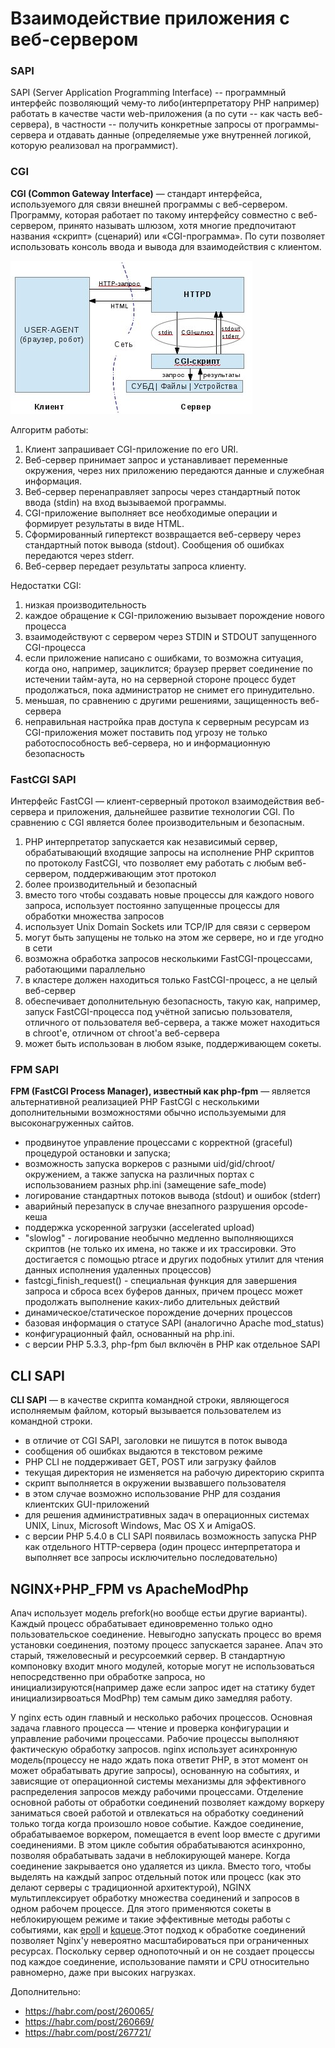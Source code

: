 # Взаимодействие приложения с веб-сервером

### SAPI

SAPI (Server Application Programming Interface) -- программный интерфейс позволяющий чему-то либо(интерпретатору PHP например) работать в качестве части web-приложения (а по сути -- как часть веб-сервера), в частности -- получить конкретные запросы от программы-сервера и отдавать данные (определяемые уже внутренней логикой, которую реализовал на программист).

### CGI

**CGI (Common Gateway Interface)** — стандарт интерфейса, используемого для связи внешней программы с веб-сервером. Программу, которая работает по такому интерфейсу совместно с веб-сервером, принято называть шлюзом, хотя многие предпочитают названия «скрипт» (сценарий) или «CGI-программа». По сути позволяет использовать консоль ввода и вывода для взаимодействия с клиентом.

![](../media/cgi.jpeg)

Алгоритм работы:

1. Клиент запрашивает CGI-приложение по его URI.
2. Веб-сервер принимает запрос и устанавливает переменные окружения, через них приложению передаются данные и служебная информация.
3. Веб-сервер перенаправляет запросы через стандартный поток ввода (stdin) на вход вызываемой программы.
4. CGI-приложение выполняет все необходимые операции и формирует результаты в виде HTML.
5. Сформированный гипертекст возвращается веб-серверу через стандартный поток вывода (stdout). Сообщения об ошибках передаются через stderr.
6. Веб-сервер передает результаты запроса клиенту.

Недостатки CGI:

1. низкая производительность
2. каждое обращение к CGI-приложению вызывает порождение нового процесса
3. взаимодействуют с сервером через STDIN и STDOUT запущенного CGI-процесса
4. если приложение написано с ошибками, то возможна ситуация, когда оно, например, зациклится; браузер прервет соединение по истечении тайм-аута, но на серверной стороне процесс будет продолжаться, пока администратор не снимет его принудительно.
5. меньшая, по сравнению с другими решениями, защищенность веб-сервера
6. неправильная настройка прав доступа к серверным ресурсам из CGI-приложения может поставить под угрозу не только работоспособность веб-сервера, но и информационную безопасность

### FastCGI SAPI

Интерфейс FastCGI — клиент-серверный протокол взаимодействия веб-сервера и приложения, дальнейшее развитие технологии CGI. По сравнению с CGI является более производительным и безопасным.

1. PHP интерпретатор запускается как независимый сервер, обрабатывающий входящие запросы на исполнение PHP скриптов по протоколу FastCGI, что позволяет ему работать с любым веб-сервером, поддерживающим этот протокол
2. более производительный и безопасный
3. вместо того чтобы создавать новые процессы для каждого нового запроса, использует постоянно запущенные процессы для обработки множества запросов
4. использует Unix Domain Sockets или TCP/IP для связи с сервером
5. могут быть запущены не только на этом же сервере, но и где угодно в сети
6. возможна обработка запросов несколькими FastCGI-процессами, работающими параллельно
7. в кластере должен находиться только FastCGI-процесс, а не целый веб-сервер
8. обеспечивает дополнительную безопасность, такую как, например, запуск FastCGI-процесса под учётной записью пользователя, отличного от пользователя веб-сервера, а также может находиться в chroot'е, отличном от chroot'а веб-сервера
9. может быть использован в любом языке, поддерживающем сокеты.

### FPM SAPI

**FPM (FastCGI Process Manager), известный как php-fpm** — является альтернативной реализацией PHP FastCGI с несколькими дополнительными возможностями обычно используемыми для высоконагруженных сайтов.

- продвинутое управление процессами с корректной (graceful) процедурой остановки и запуска;
- возможность запуска воркеров с разными uid/gid/chroot/окружением, а также запуска на различных портах с использованием разных php.ini (замещение safe_mode)
- логирование стандартных потоков вывода (stdout) и ошибок (stderr)
- аварийный перезапуск в случае внезапного разрушения opcode-кеша
- поддержка ускоренной загрузки (accelerated upload)
- "slowlog" - логирование необычно медленно выполняющихся скриптов (не только их имена, но также и их трассировки. Это достигается с помощью ptrace и других подобных утилит для чтения данных исполнения удаленных процессов)
- fastcgi_finish_request() - специальная функция для завершения запроса и сброса всех буферов данных, причем процесс может продолжать выполнение каких-либо длительных действий
- динамическое/статическое порождение дочерних процессов
- базовая информация о статусе SAPI (аналогично Apache mod_status)
- конфигурационный файл, основанный на php.ini.
- с версии PHP 5.3.3, php-fpm был включён в PHP как отдельное SAPI

## CLI SAPI

**CLI SAPI** — в качестве скрипта командной строки, являющегося исполняемым файлом, который вызывается пользователем из командной строки.

- в отличие от CGI SAPI, заголовки не пишутся в поток вывода
- сообщения об ошибках выдаются в текстовом режиме
- PHP CLI не поддерживает GET, POST или загрузку файлов
- текущая директория не изменяется на рабочую директорию скрипта
- скрипт выполняется в окружении вызвавшего пользователя
- в этом случае возможно использование PHP для создания клиентских GUI-приложений
- для решения административных задач в операционных системах UNIX, Linux, Microsoft Windows, Mac OS X и AmigaOS.
- с версии PHP 5.4.0 в CLI SAPI появилась возможность запуска PHP как отдельного HTTP-сервера (один процесс интерпретатора и выполняет все запросы исключительно последовательно)

## NGINX+PHP_FPM vs ApacheModPhp

Апач использует модель prefork(но вообще естьи другие варианты). Каждый процесс обрабатывает единовременно только одно пользовательское соединение. Невыгодно запускать процесс во время установки соединения, поэтому процесс запускается заранее. Апач это старый, тяжеловесный и ресурсоемкий сервер. В стандартную компоновку входит много модулей, которые могут не использоваться непосредственно при обработке запроса, но инициализируются(например даже если запрос идет на статику будет инициализирвоаться ModPhp) тем самым дико замедляя работу.

У nginx есть один главный и несколько рабочих процессов. Основная задача главного процесса — чтение и проверка конфигурации и управление рабочими процессами. Рабочие процессы выполняют фактическую обработку запросов. nginx использует асинхронную модель(процессу не надо ждать пока ответит PHP, в этот момент он может обрабатывать другие запросы), основанную на событиях, и зависящие от операционной системы механизмы для эффективного распределения запросов между рабочими процессами. Отделение основной работы от обработки соединений позволяет каждому воркеру заниматься своей работой и отвлекаться на обработку соединений только тогда когда произошло новое событие. Каждое соединение, обрабатываемое воркером, помещается в event loop вместе с другими соединениями. В этом цикле события обрабатываются асинхронно, позволяя обрабатывать задачи в неблокирующей манере. Когда соединение закрывается оно удаляется из цикла. Вместо того, чтобы выделять на каждый запрос отдельный поток или процесс (как это делают серверы с традиционной архитектурой), NGINX мультиплексирует обработку множества соединений и запросов в одном рабочем процессе. Для этого применяются сокеты в неблокирующем режиме и такие эффективные методы работы с событиями, как [epoll](http://man7.org/linux/man-pages/man7/epoll.7.html) и [kqueue](https://www.freebsd.org/cgi/man.cgi?query=kqueue).Этот подход к обработке соединений позволяет Nginx'у невероятно масштабироваться при ограниченных ресурсах. Поскольку сервер однопоточный и он не создает процессы под каждое соединение, использование памяти и CPU относительно равномерно, даже при высоких нагрузках.  

Дополнительно:

- https://habr.com/post/260065/
- https://habr.com/post/260669/
- https://habr.com/post/267721/